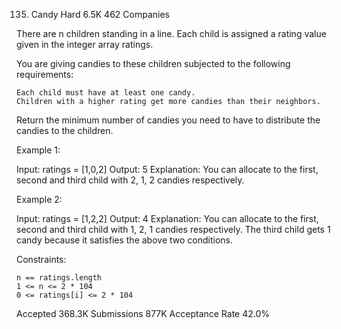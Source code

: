 135. Candy
Hard
6.5K
462
Companies

There are n children standing in a line. Each child is assigned a rating value given in the integer array ratings.

You are giving candies to these children subjected to the following requirements:

    Each child must have at least one candy.
    Children with a higher rating get more candies than their neighbors.

Return the minimum number of candies you need to have to distribute the candies to the children.

 

Example 1:

Input: ratings = [1,0,2]
Output: 5
Explanation: You can allocate to the first, second and third child with 2, 1, 2 candies respectively.

Example 2:

Input: ratings = [1,2,2]
Output: 4
Explanation: You can allocate to the first, second and third child with 1, 2, 1 candies respectively.
The third child gets 1 candy because it satisfies the above two conditions.

 

Constraints:

    n == ratings.length
    1 <= n <= 2 * 104
    0 <= ratings[i] <= 2 * 104

Accepted
368.3K
Submissions
877K
Acceptance Rate
42.0%
